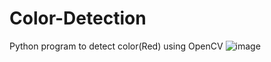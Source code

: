 # Color-Detection
Python program to detect color(Red) using OpenCV
![image](https://cloud.githubusercontent.com/assets/15849927/22424441/97400474-e71c-11e6-883a-437cf98f23f0.png)
